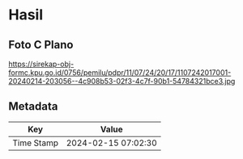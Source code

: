 # Hasil

## Foto C Plano

https://sirekap-obj-formc.kpu.go.id/0756/pemilu/pdpr/11/07/24/20/17/1107242017001-20240214-203056--4c908b53-02f3-4c7f-90b1-54784321bce3.jpg


## Metadata

| Key        | Value               |
| ---------- | ------------------- |
| Time Stamp | 2024-02-15 07:02:30 |



